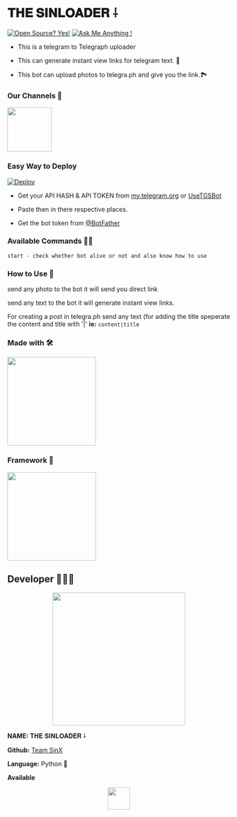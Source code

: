 # 𝐓𝐇𝐄 𝐒𝐈𝐍𝐋𝐎𝐀𝐃𝐄𝐑 ⸸

[![Open Source? Yes!](https://badgen.net/badge/Open%20Source%20%3F/Yes%21/blue?icon=github)](https://github.com/TeamSinx/SinLoader)
[![Ask Me Anything !](https://img.shields.io/badge/Ask%20me-anything-1abc9c.svg)](https://telegram.dog/lucifer_sinx)

- This is a telegram to Telegraph uploader

- This can generate instant view links for telegram text. 🔗

- This bot can upload photos to telegra.ph and give you the link.🏞

### Our Channels 🧾
[<p align="left"><img src="https://telegra.ph/file/b117cdb014c79ccddc174.jpg" width="100">](https://telegram.dog/sinx_updates)


### Easy Way to Deploy

[![Deploy](https://www.herokucdn.com/deploy/button.svg)](https://heroku.com/deploy?template=https://github.com/TeamSinx/SinLoader)

- Get your API HASH & API TOKEN from [my.telegram.org](https://my.telegram.org/auth?to=apps) or [UseTGSBot](https://telegram.dog/UseTGSBot)

- Paste then in there respective places. 

- Get the bot token from [@BotFather](https://t.me/BotFather)

### Available Commands 👨‍✈️
``` 
start - check whether bot alive or not and also know how to use
```

### How to Use 🤔
send any photo to the bot it will send you direct link<br>

send any text to the bot it will generate instant view links.<br>

For creating a post in telegra.ph send any text (for adding the title speperate the content and title with '|' 
**ie:** `content|title`

### Made with 🛠
<p align="left"><img src="https://telegra.ph/file/3c66b18c5b7829b8c70b7.jpg" width="200">


### Framework 🧰
[<p align="left"><img src="https://telegra.ph/file/0590c398350a15238b9eb.png" width="200">](https://docs.pyrogram.org/)


## Developer 👨🏻‍💻

[<p align="center">
<img src="https://telegra.ph/file/e5dbc94c27009c4cbf558.jpg" width="300">](https://telegram.dog/lucifer_sinx)

**NAME:** 𝐓𝐇𝐄 𝐒𝐈𝐍𝐋𝐎𝐀𝐃𝐄𝐑 ⸸<br>

**Github:** [Team SinX](https://github.com/TeamSINX) <br>

**Language:** Python 🐍 <br>

**Available**[<p align="center">
<img src="https://telegra.ph/file/565e447eaf7b9f9ecadb3.jpg" width="50">](https://telegram.dog/lucifer_sinx)
